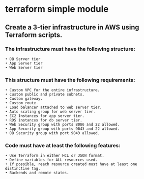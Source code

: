 # terraform simple module
## Create a 3-tier infrastructure in AWS using Terraform scripts. 
### The infrastructure must have the following structure:
    • DB Server tier
    • App Server tier
    • Web Server tier
### This structure must have the following requirements:
    • Custom VPC for the entire infrastructure.
    • Custom public and private subnets.
    • Custom gateway.
    • Custom route.
    • Load balancer attached to web server tier.
    • Auto scaling group for web server tier.
    • EC2 Instances for app server tier.
    • RDS instances for db server tier.
    • Web Security group with ports 8080 and 22 allowed.
    • App Security group with ports 9043 and 22 allowed.
    • DB Security group with port 9043 allowed.
### Code must have at least the following features:
    • Use Terraform in either HCL or JSON format.
    • Define variables for ALL resources used.
    • If possible, reach resource created must have at least one distinctive tag.
    • Backends and remote states.
